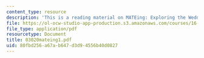 ```yaml
---
content_type: resource
description: 'This is a reading material on MATEing: Exploring the Wedding Tradespace.'
file: https://ol-ocw-studio-app-production.s3.amazonaws.com/courses/16-892j-space-system-architecture-and-design-fall-2004/80fbd256a67ab647d3d94556b40d0827_03020mateing1.pdf
file_type: application/pdf
resourcetype: Document
title: 03020mateing1.pdf
uid: 80fbd256-a67a-b647-d3d9-4556b40d0827
---
```

